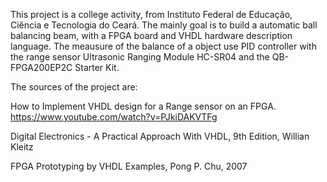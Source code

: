 This project is a college activity, from Instituto Federal de Educação, Ciência
e Tecnologia do Ceará. The mainly goal is to build a automatic ball balancing
beam, with a FPGA board and VHDL hardware description language. 
The meausure of the balance of a object use PID controller with the range
sensor Ultrasonic Ranging Module HC-SR04 and the QB-FPGA200EP2C Starter Kit.

The sources of the project are:

How to Implement VHDL design for a Range sensor on an FPGA.
https://www.youtube.com/watch?v=PJkiDAKVTFg

Digital Electronics - A Practical Approach With VHDL, 9th Edition,
Willian Kleitz

FPGA Prototyping by VHDL Examples, Pong P. Chu, 2007

